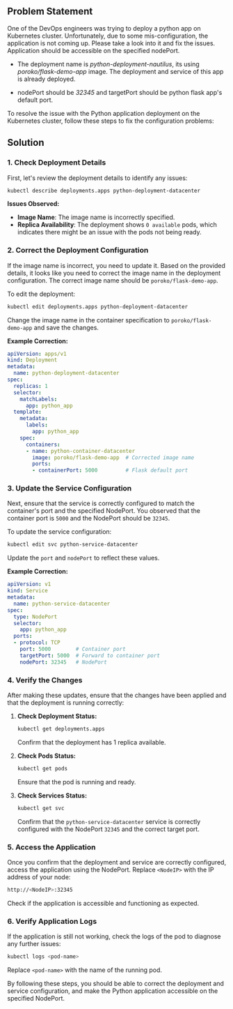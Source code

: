## Problem Statement

One of the DevOps engineers was trying to deploy a python app on Kubernetes cluster. Unfortunately, due to some mis-configuration, the application is not coming up. Please take a look into it and fix the issues. Application should be accessible on the specified nodePort.

- The deployment name is *python-deployment-nautilus*, its using *poroko/flask-demo-app* image. The deployment and service of this app is already deployed.

- nodePort should be *32345* and targetPort should be python flask app's default port.

To resolve the issue with the Python application deployment on the Kubernetes cluster, follow these steps to fix the configuration problems:

## **Solution**

### **1. Check Deployment Details**

First, let's review the deployment details to identify any issues:

```bash
kubectl describe deployments.apps python-deployment-datacenter
```

**Issues Observed:**

- **Image Name**: The image name is incorrectly specified.
- **Replica Availability**: The deployment shows `0 available` pods, which indicates there might be an issue with the pods not being ready.

### **2. Correct the Deployment Configuration**

If the image name is incorrect, you need to update it. Based on the provided details, it looks like you need to correct the image name in the deployment configuration. The correct image name should be `poroko/flask-demo-app`.

To edit the deployment:

```bash
kubectl edit deployments.apps python-deployment-datacenter
```

Change the image name in the container specification to `poroko/flask-demo-app` and save the changes.

**Example Correction:**

```yaml
apiVersion: apps/v1
kind: Deployment
metadata:
  name: python-deployment-datacenter
spec:
  replicas: 1
  selector:
    matchLabels:
      app: python_app
  template:
    metadata:
      labels:
        app: python_app
    spec:
      containers:
      - name: python-container-datacenter
        image: poroko/flask-demo-app  # Corrected image name
        ports:
        - containerPort: 5000         # Flask default port
```

### **3. Update the Service Configuration**

Next, ensure that the service is correctly configured to match the container's port and the specified NodePort. You observed that the container port is `5000` and the NodePort should be `32345`.

To update the service configuration:

```bash
kubectl edit svc python-service-datacenter
```

Update the `port` and `nodePort` to reflect these values.

**Example Correction:**

```yaml
apiVersion: v1
kind: Service
metadata:
  name: python-service-datacenter
spec:
  type: NodePort
  selector:
    app: python_app
  ports:
  - protocol: TCP
    port: 5000        # Container port
    targetPort: 5000  # Forward to container port
    nodePort: 32345   # NodePort
```

### **4. Verify the Changes**

After making these updates, ensure that the changes have been applied and that the deployment is running correctly:

1. **Check Deployment Status:**

    ```bash
    kubectl get deployments.apps
    ```

    Confirm that the deployment has 1 replica available.

2. **Check Pods Status:**

    ```bash
    kubectl get pods
    ```

    Ensure that the pod is running and ready.

3. **Check Services Status:**

    ```bash
    kubectl get svc
    ```

    Confirm that the `python-service-datacenter` service is correctly configured with the NodePort `32345` and the correct target port.

### **5. Access the Application**

Once you confirm that the deployment and service are correctly configured, access the application using the NodePort. Replace `<NodeIP>` with the IP address of your node:

```bash
http://<NodeIP>:32345
```

Check if the application is accessible and functioning as expected.

### **6. Verify Application Logs**

If the application is still not working, check the logs of the pod to diagnose any further issues:

```bash
kubectl logs <pod-name>
```

Replace `<pod-name>` with the name of the running pod.

By following these steps, you should be able to correct the deployment and service configuration, and make the Python application accessible on the specified NodePort.

